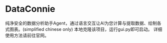 # DataConnie
纯净安全的数据分析助手Agent，通过语言交互让AI为您计算与提取数据、绘制各式图表。(simplified chinese only)
本地克隆该项目，运行gui.py即可启动。
详细使用方法请前往官网。
